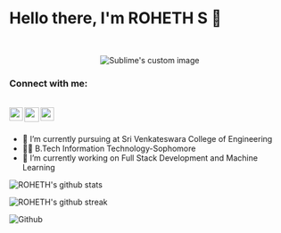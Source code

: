 # Hello there, I'm ROHETH S 👋
<br>

<p align="center">
  <img src="https://user-images.githubusercontent.com/93082548/164978757-a4ebf808-fb5f-44bc-860e-613bb6321ac2.gif" alt="Sublime's custom image"/>
</p>


### Connect with me:
<br>
<a href="https://www.linkedin.com/in/roheth-s-1541a7212/">
  <img align="left" width="24px" src="https://cdn.jsdelivr.net/npm/simple-icons@v3/icons/linkedin.svg"  />

<a href="mailto:roheth1908@gmail.com">
  <img align="left" width="26px" src="https://cdn.jsdelivr.net/npm/simple-icons@v3/icons/gmail.svg" />
</a>
</a>

</a>
<a href="https://twitter.com/thisisroheth">
  <img align="left" width="24px" src="https://cdn.jsdelivr.net/npm/simple-icons@v3/icons/twitter.svg"  />
</a>

<br>
<br>

- 🌱 I’m currently pursuing at Sri Venkateswara College of Engineering
- 🧑‍🎓 B.Tech Information Technology-Sophomore 
- 🔭 I’m currently working on Full Stack Development and Machine Learning

![ROHETH's github stats](https://github-readme-stats.vercel.app/api?username=LakshmiNarayanan2003&show_icons=true&theme=tokyonight)


![ROHETH's github streak](https://github-readme-streak-stats.herokuapp.com/?user=LakshmiNarayanan2003&theme=radical&include_all_commits=true&count_private=true)

![Github ](https://komarev.com/ghpvc/?username=LakshmiNarayanan2003&color=blueviolet)

